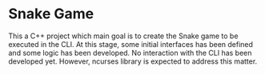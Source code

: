 # Snake Game #
This a C++ project which main goal is to create the Snake game to be executed in the CLI. At this stage, some initial interfaces has been defined and some logic has been developed.
No interaction with the CLI has been developed yet. However, ncurses library is expected to address this matter.

